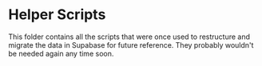 # Helper Scripts

This folder contains all the scripts that were once used to restructure and
migrate the data in Supabase for future reference. They probably wouldn't be
needed again any time soon.
